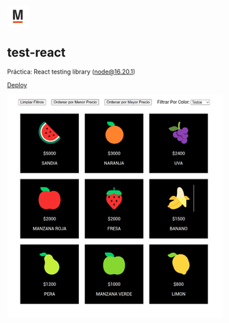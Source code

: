 <img src='../favicon.jpg' width='50'>

# test-react

Práctica: React testing library (node@16.20.1)

[Deploy](https://luisangelsalcedo.dev/repo/bootcamp-challenges/test-react/)

![preview](./public/preview.png)
